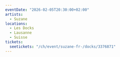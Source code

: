 ```yaml
---
eventDate: "2026-02-05T20:30:00+02:00"
artists:
  - Suzane
locations:
  - Les Docks
  - Lausanne
  - Suisse
tickets:
  seetickets: "/ch/event/suzane-fr-/docks/3376871"
---
```

